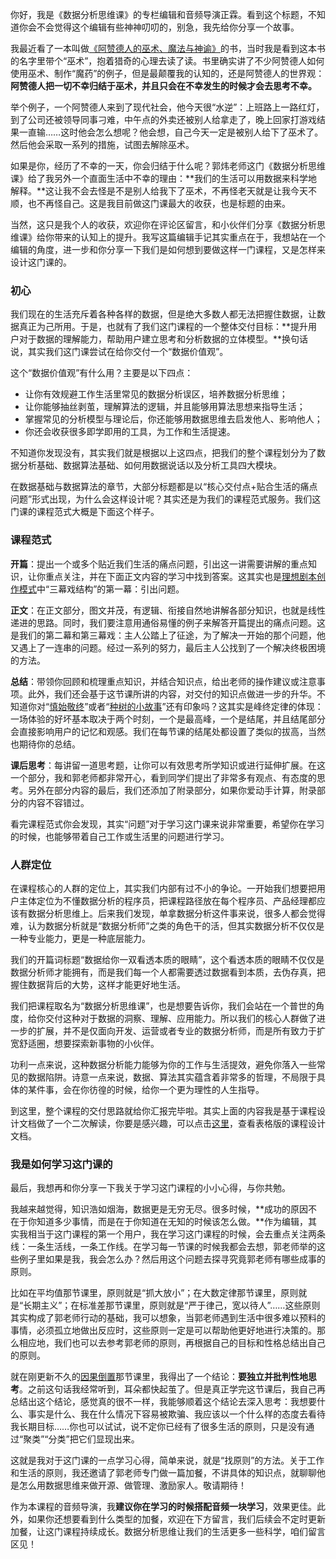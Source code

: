 你好，我是《数据分析思维课》的专栏编辑和音频导演正霖。看到这个标题，不知道你会不会觉得这个编辑有些神神叨叨的，别急，我先给你分享一个故事。

我最近看了一本叫做[《阿赞德人的巫术、魔法与神谕》](https://book.douban.com/subject/5384622/)的书，当时我是看到这本书的名字里带个“巫术”，抱着猎奇的心理去读了读。书里确实讲了不少阿赞德人如何使用巫术、制作“魔药”的例子，但是最颠覆我的认知的，还是阿赞德人的世界观：**阿赞德人把一切不幸归结于巫术，并且只会在不幸发生的时候才会去思考不幸。**

举个例子，一个阿赞德人来到了现代社会，他今天很“水逆”：上班路上一路红灯，到了公司还被领导同事刁难，中午点的外卖还被别人给拿走了，晚上回家打游戏结果一直输……这时他会怎么想呢？他会想，自己今天一定是被别人给下了巫术了。然后他会采取一系列的措施，试图去解除巫术。

如果是你，经历了不幸的一天，你会归结于什么呢？郭炜老师这门《数据分析思维课》给了我另外一个直面生活中不幸的理由：**我们的生活可以用数据来科学地解释。**这让我不会去怪是不是别人给我下了巫术，不再怪老天就是让我今天不顺，也不再怪自己。这是我目前做这门课最大的收获，也是标题的由来。

当然，这只是我个人的收获，欢迎你在评论区留言，和小伙伴们分享《数据分析思维课》给你带来的认知上的提升。我写这篇编辑手记其实重点在于，我想站在一个编辑的角度，进一步和你分享一下我们是如何想到要做这样一门课程，又是怎样来设计这门课的。

### 初心

我们现在的生活充斥着各种各样的数据，但是绝大多数人都无法把握住数据，让数据真正为己所用。于是，也就有了我们这门课程的一个整体交付目标：**提升用户对于数据的理解能力，帮助用户建立思考和分析数据的立体模型。**换句话说，其实我们这门课尝试在给你交付一个“数据价值观”。

这个“数据价值观”有什么用？主要是以下四点：

- 让你有效规避工作生活里常见的数据分析误区，培养数据分析思维；
- 让你能够抽丝剥茧，理解算法的逻辑，并且能够用算法思想来指导生活；
- 掌握常见的分析模型与理论后，你还能够用数据思维去启发他人、影响他人；
- 你还会收获很多即学即用的工具，为工作和生活提速。

不知道你发现没有，其实我们就是根据以上这四点，把我们的整个课程划分为了数据分析基础、数据算法基础、如何用数据说话以及分析工具四大模块。

在数据基础与数据算法的章节，大部分标题都是以“核心交付点+贴合生活的痛点问题”形式出现，为什么会这样设计呢？其实还是为我们的课程范式服务。我们这门课的课程范式大概是下面这个样子。

### 课程范式

**开篇**：提出一个或多个贴近我们生活的痛点问题，引出这一讲需要讲解的重点知识，让你重点关注，并在下面正文内容的学习中找到答案。这其实也是[理想剧本创作模式](https://book.douban.com/subject/10567712/)中“三幕戏结构”的第一幕：引出问题。

**正文**：在正文部分，图文并茂，有逻辑、衔接自然地讲解各部分知识，也就是线性递进的思路。同时，我们要注意用通俗易懂的例子来解答开篇提出的痛点问题。这是我们的第二幕和第三幕戏：主人公踏上了征途，为了解决一开始的那个问题，他又遇上了一连串的问题。经过一系列的努力，最后主人公找到了一个解决终极困境的方法。

**总结**：带领你回顾和梳理重点知识，并结合知识点，给出老师的操作建议或注意事项。此外，我们还会基于这节课所讲的内容，对交付的知识点做进一步的升华。不知道你对“[慎始敬终](https://time.geekbang.org/column/article/401316)”或者“[种树的小故事](https://time.geekbang.org/column/article/408750)”还有印象吗？这其实是峰终定律的体现：一场体验的好坏基本取决于两个时刻，一个是最高峰，一个是结尾，并且结尾部分会直接影响用户的记忆和观感。我们在每节课的结尾处都设置了类似的拔高，当然也期待你的总结。

**课后思考**：每讲留一道思考题，让你可以有效思考所学知识或进行延伸扩展。在这一个部分，我和郭老师都非常开心，看到同学们提出了非常多有观点、有态度的思考。另外在部分内容的最后，我们还添加了附录部分，如果你爱动手计算，附录部分的内容不容错过。

看完课程范式你会发现，其实“问题”对于学习这门课来说非常重要，希望你在学习的时候，也能够带着自己工作或生活里的问题进行学习。

### 人群定位

在课程核心的人群的定位上，其实我们内部有过不小的争论。一开始我们想要把用户主体定位为不懂数据分析的程序员，把课程路径放在每个程序员、产品经理都应该有数据分析思维上。后来我们发现，单拿数据分析这件事来说，很多人都会觉得难，认为数据分析就是“数据分析师”之类的角色干的活，但其实数据分析不仅仅是一种专业能力，更是一种底层能力。

我们的开篇词标题“数据给你一双看透本质的眼睛”，这个看透本质的眼睛不仅仅是数据分析师才能拥有，而是我们每一个人都需要透过数据看到本质，去伪存真，把握住数据背后的大势，这样才能更好地生活。

我们把课程取名为“数据分析思维课”，也是想要告诉你，我们会站在一个普世的角度，给你交付这种对于数据的洞察、理解、应用能力。所以我们的核心人群做了进一步的扩展，并不是仅面向开发、运营或者专业的数据分析师，而是所有致力于扩宽舒适圈，想要探索新事物的小伙伴。

功利一点来说，这种数据分析能力能够为你的工作与生活提效，避免你落入一些常见的数据陷阱。诗意一点来说，数据、算法其实蕴含着非常多的哲理，不局限于具体的某件事，会在你彷徨的时候，给你一个更为理性的人生指导。

到这里，整个课程的交付思路就给你汇报完毕啦。其实上面的内容我是基于课程设计文档做了一个二次解读，你要是感兴趣，可以点击[这里](https://shimo.im/docs/xSksZiqNZ6kuxtI1/)，查看表格版的课程设计文档。

### 我是如何学习这门课的

最后，我想再和你分享一下我关于学习这门课程的小小心得，与你共勉。

我越来越觉得，知识浩如烟海，数据更是无穷无尽。很多时候，**成功的原因不在于你知道多少事情，而是在于你知道在无知的时候该怎么做。**作为编辑，其实我相当于这门课程的第一个用户，我在学习这门课程的时候，会去重点关注两条线：一条生活线，一条工作线。在学习每一节课的时候我都会去想，郭老师举的这些例子里如果是我，我会怎么办？然后用这个问题去探寻究竟郭老师有哪些成事的原则。

比如在平均值那节课里，原则就是“抓大放小”；在大数定律那节课里，原则就是“长期主义”；在标准差那节课里，原则就是“严于律己，宽以待人”……这些原则其实构成了郭老师行动的基础，我可以想象，当郭老师遇到生活中很多难以预料的事情，必须孤立地做出反应时，这些原则一定是可以帮助他更好地进行决策的。那么相应地，我们也可以去参考郭老师的原则，再根据自己的目标和性格总结出自己的原则。

就在刚更新不久的[因果倒置](https://time.geekbang.org/column/article/409828)那节课里，我得出了一个结论：**要独立并批判性地思考**。之前这句话我经常听到，耳朵都快起茧了。但是真正学完这节课后，我自己再总结出这个结论，感觉真的很不一样，我能够顺着这个结论去深入思考：我想要什么、事实是什么、我在什么情况下容易被欺骗、我应该以一个什么样的态度去看待我长期目标……你也可以试试，说不定你已经有了很多生活的原则，只是没有通过“聚类”“分类”把它们显现出来。

这就是我对于这门课的一点学习心得，简单来说，就是“找原则”的方法。关于工作和生活的原则，我还邀请了郭老师专门做一篇加餐，不讲具体的知识点，就聊聊他是怎么用数据思维来做开源、做管理、激励家人。敬请期待！

作为本课程的音频导演，我**建议你在学习的时候搭配音频一块学习**，效果更佳。此外，如果你还想要看到什么类型的加餐，欢迎在下方留言，我们后续会不定时更新加餐，让这门课程持续成长。数据分析思维让我们的生活更多一些科学，咱们留言区见！